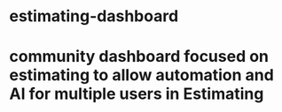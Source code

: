 # estimating-dashboard
# community dashboard focused on estimating to allow automation and AI for multiple users in Estimating
